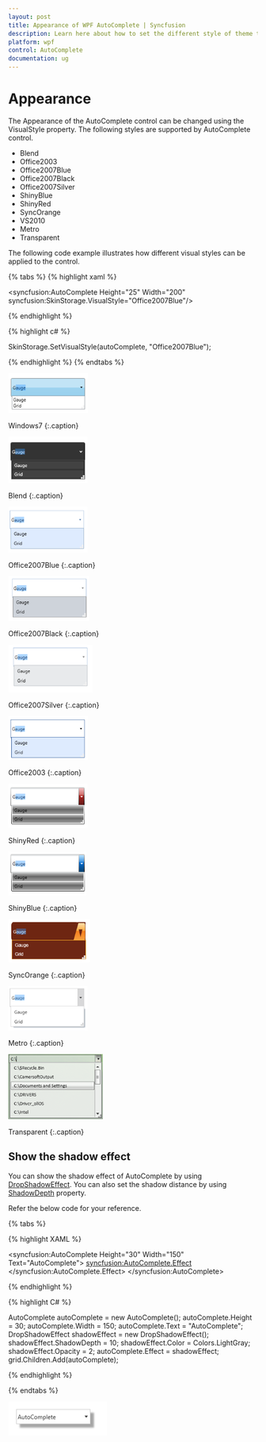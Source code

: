 ```yaml
---
layout: post
title: Appearance of WPF AutoComplete | Syncfusion
description: Learn here about how to set the different style of theme to the Syncfusion WPF AutoComplete control.
platform: wpf
control: AutoComplete
documentation: ug
---
```


# Appearance

The Appearance of the AutoComplete control can be changed using the VisualStyle property. The following styles are supported by AutoComplete control.

* Blend
* Office2003
* Office2007Blue
* Office2007Black
* Office2007Silver
* ShinyBlue
* ShinyRed
* SyncOrange
* VS2010
* Metro
* Transparent 

The following code example illustrates how different visual styles can be applied to the control.

{% tabs %}
{% highlight xaml %}

<syncfusion:AutoComplete Height="25" Width="200" syncfusion:SkinStorage.VisualStyle="Office2007Blue"/>

{% endhighlight %}

{% highlight c# %}

SkinStorage.SetVisualStyle(autoComplete, "Office2007Blue");

{% endhighlight %}
{% endtabs %}

![Set Windows theme to WPF AutoComplete](Appearance_images/Appearance_img1.png)

Windows7
{:.caption}

![Set Blend theme to WPF AutoComplete](Appearance_images/Appearance_img2.png)

Blend
{:.caption}

![Set Office2007Blue theme to WPF AutoComplete](Appearance_images/Appearance_img3.png)

Office2007Blue
{:.caption}

![Set Office2007Black theme to WPF AutoComplete](Appearance_images/Appearance_img4.png)

Office2007Black
{:.caption}

![Set Office2007Silver theme to WPF AutoComplete](Appearance_images/Appearance_img5.png)

Office2007Silver
{:.caption}

![Set Office2003 theme to WPF AutoComplete](Appearance_images/Appearance_img6.png)

Office2003
{:.caption}

![Set ShinyRed theme to WPF AutoComplete](Appearance_images/Appearance_img7.png)

ShinyRed
{:.caption}

![Set ShinyBlue theme to WPF AutoComplete](Appearance_images/Appearance_img8.png)

ShinyBlue
{:.caption}

![Set SyncOrange theme to WPF AutoComplete](Appearance_images/Appearance_img9.png)

SyncOrange
{:.caption}

![Set Metro theme to WPF AutoComplete](Appearance_images/Appearance_img10.png)

Metro
{:.caption}

![Set the Transparent theme to AutoComplete](Appearance_images/Appearance_img11.png)

Transparent
{:.caption}

## Show the shadow effect

You can show the shadow effect of AutoComplete by using [DropShadowEffect](https://docs.microsoft.com/en-us/dotnet/api/system.windows.media.effects.dropshadoweffect?view=netcore-3.1). You can also set the shadow distance by using [ShadowDepth](https://docs.microsoft.com/en-us/dotnet/api/system.windows.media.effects.dropshadoweffect.shadowdepthproperty?view=netcore-3.1) property.

Refer the below code for your reference.

{% tabs %}

{% highlight XAML %}

<syncfusion:AutoComplete Height="30" Width="150" Text="AutoComplete">
    <syncfusion:AutoComplete.Effect>
        <DropShadowEffect ShadowDepth="10" Color="LightGray" Opacity="2" />
    </syncfusion:AutoComplete.Effect>
</syncfusion:AutoComplete>

{% endhighlight %}

{% highlight C# %}

AutoComplete autoComplete = new AutoComplete();
autoComplete.Height = 30;
autoComplete.Width = 150;
autoComplete.Text = "AutoComplete";
DropShadowEffect shadowEffect = new DropShadowEffect();
shadowEffect.ShadowDepth = 10;
shadowEffect.Color = Colors.LightGray;
shadowEffect.Opacity = 2;
autoComplete.Effect = shadowEffect;
grid.Children.Add(autoComplete);

{% endhighlight %}

{% endtabs %}

![Show the shadow effects of WPF AutoComplete](Appearance_images/wpf-autocomplete-shadow.png)
